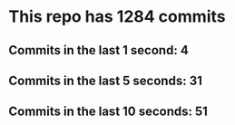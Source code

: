 # This repo has 1284 commits

## Commits in the last 1 second: 4
## Commits in the last 5 seconds: 31
## Commits in the last 10 seconds: 51
